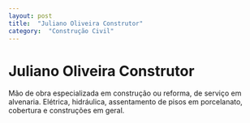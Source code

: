 ```yaml
---
layout: post
title:  "Juliano Oliveira Construtor"
category:  "Construção Civil"
---
```


# Juliano Oliveira Construtor

Mão de obra especializada em construção ou reforma, de serviço em alvenaria. Elétrica, hidráulica, assentamento de pisos em porcelanato, cobertura e construções em geral.
